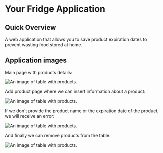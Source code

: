 # Your Fridge Application

## Quick Overview

A web application that allows you to save product expiration dates to prevent wasting food stored at home.


## Application images
Main page with products details:

![An image of table with products.](https://i.imgur.com/EaVX3ou.jpg)

Add product page where we can insert information about a product:

![An image of table with products.](https://i.imgur.com/uXM6lrV.jpg)

If we don't provide the product name or the expiration date of the product, we will receive an error:

![An image of table with products.](https://i.imgur.com/yoq3UPR.jpg)    

And finally we can remove products from the table:

![An image of table with products.](https://i.imgur.com/TVUuW5S.jpg)    
